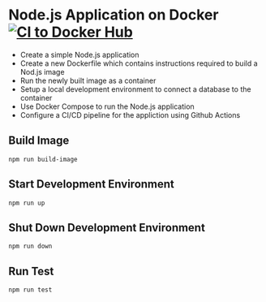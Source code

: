 # Node.js Application on Docker [![CI to Docker Hub](https://github.com/aappau/node-docker/actions/workflows/main.yml/badge.svg)](https://github.com/aappau/node-docker/actions/workflows/main.yml)

-   Create a simple Node.js application
-   Create a new Dockerfile which contains instructions required to build a Nod.js image
-   Run the newly built image as a container
-   Setup a local development environment to connect a database to the container
-   Use Docker Compose to run the Node.js application
-   Configure a CI/CD pipeline for the appliction using Github Actions

## Build Image

    npm run build-image

## Start Development Environment

    npm run up

## Shut Down Development Environment

    npm run down

## Run Test

    npm run test
